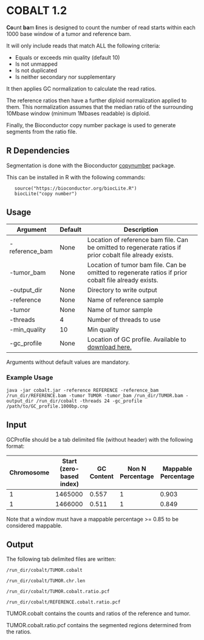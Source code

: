 # COBALT 1.2

**Co**unt **ba**m **l**ines is designed to count the number of read starts within each 1000 base window of a tumor and reference bam.

It will only include reads that match ALL the following criteria:
* Equals or exceeds min quality (default 10)
* Is not unmapped
* Is not duplicated
* Is neither secondary nor supplementary

It then applies GC normalization to calculate the read ratios.

The reference ratios then have a further diploid normalization applied to them.
This normalization assumes that the median ratio of the surrounding 10Mbase window (minimum 1Mbases readable) is diploid.

Finally, the Bioconductor copy number package is used to generate segments from the ratio file.


## R Dependencies
Segmentation is done with the Bioconductor [copynumber](http://bioconductor.org/packages/release/bioc/html/copynumber.html) package.

This can be installed in R with the following commands:
```
   source("https://bioconductor.org/biocLite.R")
   biocLite("copy number")
```


## Usage

Argument | Default | Description
---|---|---
-reference_bam | None | Location of reference bam file. Can be omitted to regenerate ratios if prior cobalt file already exists.
-tumor_bam | None | Location of tumor bam file. Can be omitted to regenerate ratios if prior cobalt file already exists.
-output_dir | None | Directory to write output
-reference | None | Name of reference sample
-tumor | None | Name of tumor sample
-threads | 4 | Number of threads to use
-min_quality | 10 | Min quality
-gc_profile | None | Location of GC profile. Available to [download here.](https://nc.hartwigmedicalfoundation.nl/index.php/s/a8lgLsUrZI5gndd/download?path=%2FHMF-Pipeline-Resources&files=GC_profile.1000bp.cnp.gz)

Arguments without default values are mandatory.

### Example Usage

```
java -jar cobalt.jar -reference REFERENCE -reference_bam /run_dir/REFERENCE.bam -tumor TUMOR -tumor_bam /run_dir/TUMOR.bam -output_dir /run_dir/cobalt -threads 24 -gc_profile /path/to/GC_profile.1000bp.cnp
```

## Input

GCProfile should be a tab delimited file (without header) with the following format:

Chromosome | Start (zero-based index) | GC Content | Non N Percentage | Mappable Percentage
---|---|---|---|---
1 | 1465000 | 0.557 | 1 | 0.903
1 | 1466000 | 0.511 | 1 | 0.849

Note that a window must have a mappable percentage >= 0.85 to be considered mappable. 



## Output
The following tab delimited files are written:

`/run_dir/cobalt/TUMOR.cobalt`

`/run_dir/cobalt/TUMOR.chr.len`

`/run_dir/cobalt/TUMOR.cobalt.ratio.pcf`

`/run_dir/cobalt/REFERENCE.cobalt.ratio.pcf`

TUMOR.cobalt contains the counts and ratios of the reference and tumor.

TUMOR.cobalt.ratio.pcf contains the segmented regions determined from the ratios.